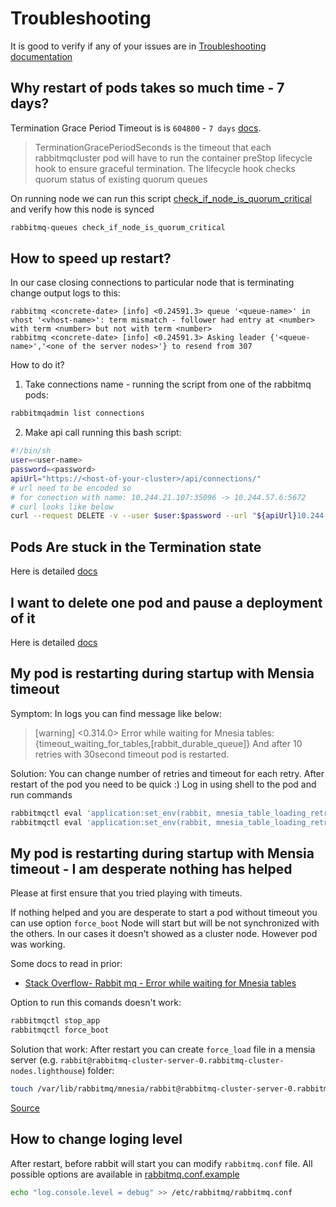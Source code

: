 # Troubleshooting

It is good to verify if any of your issues are in [Troubleshooting documentation](https://www.rabbitmq.com/kubernetes/operator/troubleshooting-operator)


## Why restart of pods takes so much time - 7 days?

Termination Grace Period Timeout is is `604800` - `7 days` [docs](https://www.rabbitmq.com/kubernetes/operator/using-operator#TerminationGracePeriodSeconds).
>TerminationGracePeriodSeconds is the timeout that each rabbitmqcluster pod will have to run the container preStop lifecycle hook to ensure graceful termination. The lifecycle hook checks quorum status of existing quorum queues

On running node we can run this script [check_if_node_is_quorum_critical](https://www.rabbitmq.com/docs/man/rabbitmq-queues.8#check_if_node_is_quorum_critical)
and verify how this node is synced
```bash
rabbitmq-queues check_if_node_is_quorum_critical
```

## How to speed up restart?

In our case closing connections to particular node that is terminating change output logs to this:
```log
rabbitmq <concrete-date> [info] <0.24591.3> queue '<queue-name>' in vhost '<vhost-name>': term mismatch - follower had entry at <number> with term <number> but not with term <number>
rabbitmq <concrete-date> [info] <0.24591.3> Asking leader {'<queue-name>','<one of the server nodes>'} to resend from 307
```

How to do it?

1. Take connections name - running the script from one of the rabbitmq pods:
```bash
rabbitmqadmin list connections
```

2. Make api call running this bash script:
```bash
#!/bin/sh
user=<user-name>
password=<password>
apiUrl="https://<host-of-your-cluster>/api/connections/"
# url need to be encoded so
# for conection with name: 10.244.21.107:35096 -> 10.244.57.6:5672
# curl looks like below
curl --request DELETE -v --user $user:$password --url "${apiUrl}10.244.25.197%3A60474%20-%3E%2010.244.59.7%3A5672"
```

## Pods Are stuck in the Termination state

Here is detailed [docs](https://www.rabbitmq.com/kubernetes/operator/troubleshooting-operator#pods-stuck-in-terminating-state)

## I want to delete one pod and pause a deployment of it

Here is detailed [docs](https://www.rabbitmq.com/kubernetes/operator/troubleshooting-operator#pods-crash-loop)

## My pod is restarting during startup with Mensia timeout

Symptom:
In logs you can find message like below:
>[warning] <0.314.0> Error while waiting for Mnesia tables: {timeout_waiting_for_tables,[rabbit_durable_queue]}
And after 10 retries with 30second timeout pod is restarted. 

Solution:
You can change number of retries and timeout for each retry. 
After restart of the pod you need to be quick :)
Log in using shell to the pod and run commands

```bash
rabbitmqctl eval 'application:set_env(rabbit, mnesia_table_loading_retry_timeout, 60000).'
rabbitmqctl eval 'application:set_env(rabbit, mnesia_table_loading_retry_limit, 20).'
```

## My pod is restarting during startup with Mensia timeout - I am desperate nothing has helped

Please at first ensure that you tried playing with timeuts.

If nothing helped and you are desperate to start a pod without timeout you can use option `force_boot`
Node will start but will be not synchronized with the others.
In our cases it doesn't showed as a cluster node. However pod was working.

Some docs to read in prior:
- [Stack Overflow-  Rabbit mq - Error while waiting for Mnesia tables](https://stackoverflow.com/a/66567321/7255767)

Option to run this comands doesn't work:
```bash
rabbitmqctl stop_app
rabbitmqctl force_boot
```

Solution that work:
After restart you can create `force_load` file in a 
mensia server (e.g. `rabbit@rabbitmq-cluster-server-0.rabbitmq-cluster-nodes.lighthouse`) folder:
```bash
touch /var/lib/rabbitmq/mnesia/rabbit@rabbitmq-cluster-server-0.rabbitmq-cluster-nodes.lighthouse/force_load
```
[Source](https://github.com/helm/charts/issues/13485#issuecomment-493384936)

## How to change loging level

After restart, before rabbit will start you can modify `rabbitmq.conf` file.
All possible options are available in [rabbitmq.conf.example](https://github.com/rabbitmq/rabbitmq-server/blob/main/deps/rabbit/docs/rabbitmq.conf.example)

```bash
echo "log.console.level = debug" >> /etc/rabbitmq/rabbitmq.conf
```
